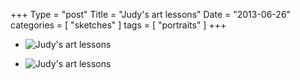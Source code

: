 +++
Type = "post"
Title = "Judy's art lessons"
Date = "2013-06-26"
categories = [ "sketches" ]
tags = [
    "portraits"
]
+++
* ![Judy's art lessons](/posts/2013/06-26-judy/SCN_0095.jpg)

<!--more-->

* ![Judy's art lessons](/posts/2013/06-26-judy/SCN_0096.jpg)
